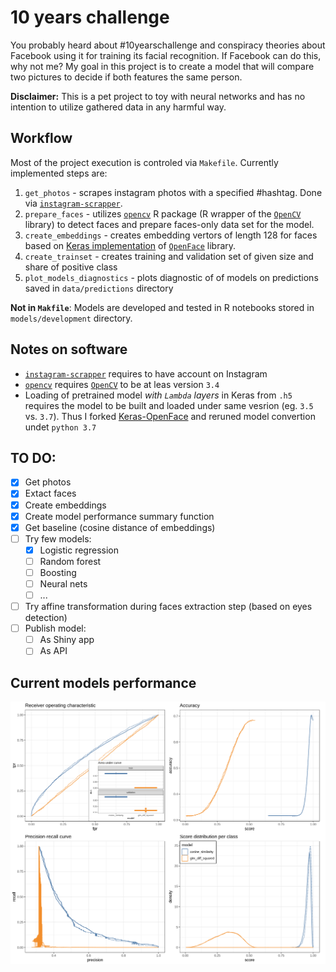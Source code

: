# 10 years challenge

You probably heard about #10yearschallenge and conspiracy theories about Facebook using it for training its facial recognition. If Facebook can do this, why not me? My goal in this project is to create a model that will compare two pictures to decide if both features the same person.

**Disclaimer:** This is a pet project to toy with neural networks and has no intention to utilize gathered data in any harmful way.

## Workflow

Most of the project execution is controled via `Makefile`. Currently implemented steps are:

1. `get_photos` - scrapes instagram photos with a specified #hashtag. Done via [`instagram-scrapper`](https://github.com/rarcega/instagram-scraper).
1. `prepare_faces` - utilizes [`opencv`](https://github.com/ropenscilabs/opencv) R package (R wrapper of the [`OpenCV`](https://opencv.org/) library) to detect faces and prepare faces-only data set for the model.
1. `create_embeddings` - creates embedding vertors of length 128 for faces based on [Keras implementation](https://github.com/iwantooxxoox/Keras-OpenFace) of  [`OpenFace`](https://github.com/cmusatyalab/openface) library.
1. `create_trainset` - creates training and validation set of given size and share of positive class
1. `plot_models_diagnostics` - plots diagnostic of of models on predictions saved in `data/predictions` directory

**Not in `Makfile`**: Models are developed and tested in R notebooks stored in `models/development` directory.

## Notes on software

* [`instagram-scrapper`](https://github.com/rarcega/instagram-scraper) requires to have account on Instagram
* [`opencv`](https://github.com/ropenscilabs/opencv) requires [`OpenCV`](https://opencv.org/) to be at leas version `3.4`
* Loading of pretrained model *with `Lambda` layers* in Keras from `.h5` requires the model to be built and loaded under same vesrion (eg. `3.5` vs. `3.7`). Thus I forked  [Keras-OpenFace](https://github.com/iwantooxxoox/Keras-OpenFace) and reruned model convertion undet `python 3.7`

## TO DO:

- [x] Get photos
- [x] Extact faces
- [x] Create embeddings
- [x] Create model performance summary function
- [x] Get baseline (cosine distance of embeddings)
- [ ] Try few models:
  - [x] Logistic regression
  - [ ] Random forest
  - [ ] Boosting
  - [ ] Neural nets
  - [ ] ...
- [ ] Try affine transformation during faces extraction step (based on eyes detection)
- [ ] Publish model:
  - [ ] As Shiny app
  - [ ] As API
  
## Current models performance

![Performance](reports/models_diagnostics.png)